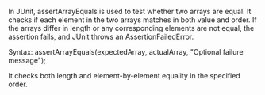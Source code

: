 In JUnit, assertArrayEquals is used to test whether two arrays are equal. It checks if each element in the two arrays matches in both value and order. If the arrays differ in length or any corresponding elements are not equal, the assertion fails, and JUnit throws an AssertionFailedError.

Syntax:
assertArrayEquals(expectedArray, actualArray, "Optional failure message");

It checks both length and element-by-element equality in the specified order.
